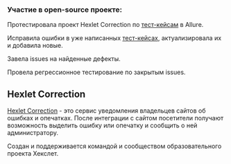 ### Участие в open-source проекте:

Протестировала проект Hexlet Correction по [тест-кейсам](https://github.com/Alena007S/testing_hexlet_correction/blob/main/Test-cases.pdf) в Allure.

Исправила ошибки в уже написанных [тест-кейсах](https://github.com/Alena007S/testing_hexlet_correction/blob/main/Test-cases.pdf), актуализировала их и добавила новые.

Завела issues на найденные дефекты.

Провела регрессионное тестирование по закрытым issues.

## Hexlet Correction 
[Hexlet Correction](https://hexlet-correction.herokuapp.com/) - это сервис уведомления владельцев сайтов об ошибках и опечатках. После интеграции с сайтом посетители получают возможность выделить ошибку или опечатку и сообщить о ней администратору.

Создан и поддерживается командой и сообществом образовательного проекта Хекслет.
